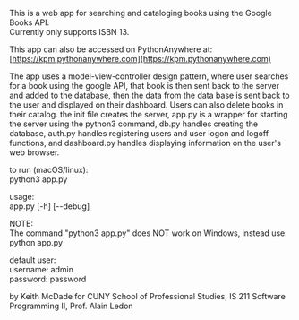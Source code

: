 This is a web app for searching and cataloging books using the Google Books API.\
Currently only supports ISBN 13.

This app can also be accessed on PythonAnywhere at:\
[https://kpm.pythonanywhere.com](https://kpm.pythonanywhere.com)

The app uses a model-view-controller design pattern, where user searches for a book using the google API,
that book is then sent back to the server and added to the database, then the data from the data base
is sent back to the user and displayed on their dashboard. Users can also delete books in their catalog.
the init file creates the server, app.py is a wrapper for starting the server using the python3 command,
db.py handles creating the database, auth.py handles registering users and user logon and logoff functions, 
and dashboard.py handles displaying information on the user's web browser.  

to run (macOS/linux):\
python3 app.py

usage:\
app.py [-h] [--debug]

NOTE:\
The command "python3 app.py" does NOT work on Windows, instead use:\
python app.py

default user:\
username: admin\
password: password

by Keith McDade for CUNY School of Professional Studies, IS 211 Software Programming II, Prof. Alain Ledon
